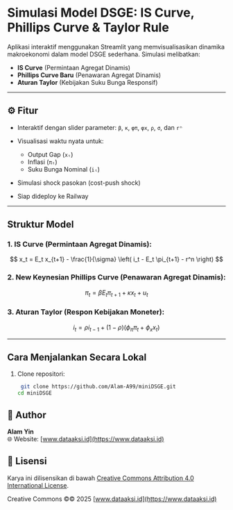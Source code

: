 # Simulasi Model DSGE: IS Curve, Phillips Curve & Taylor Rule

Aplikasi interaktif menggunakan Streamlit yang memvisualisasikan dinamika makroekonomi dalam model DSGE sederhana. Simulasi melibatkan:

* **IS Curve** (Permintaan Agregat Dinamis)
* **Phillips Curve Baru** (Penawaran Agregat Dinamis)
* **Aturan Taylor** (Kebijakan Suku Bunga Responsif)

---

## ⚙️ Fitur

* Interaktif dengan slider parameter: `β`, `κ`, `φπ`, `φx`, `ρ`, `σ`, dan `rⁿ`
* Visualisasi waktu nyata untuk:

  * Output Gap (`xₜ`)
  * Inflasi (`πₜ`)
  * Suku Bunga Nominal (`iₜ`)
* Simulasi shock pasokan (cost-push shock)
* Siap dideploy ke Railway

---

## Struktur Model

### 1. IS Curve (Permintaan Agregat Dinamis):

$$
x_t = E_t x_{t+1} - \frac{1}{\sigma} \left( i_t - E_t \pi_{t+1} - r^n \right)
$$

### 2. New Keynesian Phillips Curve (Penawaran Agregat Dinamis):

$$
\pi_t = \beta E_t \pi_{t+1} + \kappa x_t + u_t
$$

### 3. Aturan Taylor (Respon Kebijakan Moneter):

$$
i_t = \rho i_{t-1} + (1 - \rho)(\phi_\pi \pi_t + \phi_x x_t)
$$

---

## Cara Menjalankan Secara Lokal

1. Clone repositori:

   ```bash
    git clone https://github.com/Alam-A99/miniDSGE.git
   cd miniDSGE
   ```
## 👤 Author

**Alam Yin**      
🌐 Website: [www.dataaksi.id](https://www.dataaksi.id)

## 📄 Lisensi

Karya ini dilisensikan di bawah [Creative Commons Attribution 4.0 International License](https://creativecommons.org/licenses/by/4.0/).

Creative Commons ©© 2025 [www.dataaksi.id](https://www.dataaksi.id)
